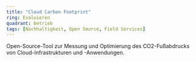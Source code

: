 ```yaml
---
title: "Cloud Carbon Footprint"
ring: Evaluieren
quadrant: betrieb
tags: [Nachhaltigkeit, Open Source, Field Services]
---
```


Open-Source-Tool zur Messung und Optimierung des CO2-Fußabdrucks von Cloud-Infrastrukturen und -Anwendungen.
